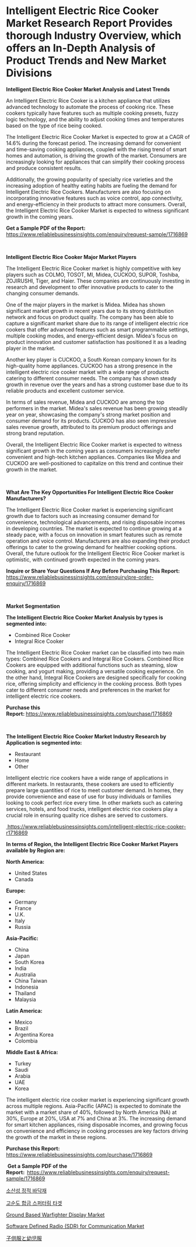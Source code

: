<p><h1>Intelligent Electric Rice Cooker Market Research Report Provides thorough Industry Overview, which offers an In-Depth Analysis of Product Trends and New Market Divisions</h1></p><p><strong>Intelligent Electric Rice Cooker Market Analysis and Latest Trends</strong></p>
<p><p>An Intelligent Electric Rice Cooker is a kitchen appliance that utilizes advanced technology to automate the process of cooking rice. These cookers typically have features such as multiple cooking presets, fuzzy logic technology, and the ability to adjust cooking times and temperatures based on the type of rice being cooked. </p><p>The Intelligent Electric Rice Cooker Market is expected to grow at a CAGR of 14.6% during the forecast period. The increasing demand for convenient and time-saving cooking appliances, coupled with the rising trend of smart homes and automation, is driving the growth of the market. Consumers are increasingly looking for appliances that can simplify their cooking process and produce consistent results. </p><p>Additionally, the growing popularity of specialty rice varieties and the increasing adoption of healthy eating habits are fueling the demand for Intelligent Electric Rice Cookers. Manufacturers are also focusing on incorporating innovative features such as voice control, app connectivity, and energy-efficiency in their products to attract more consumers. Overall, the Intelligent Electric Rice Cooker Market is expected to witness significant growth in the coming years.</p></p>
<p><strong>Get a Sample PDF of the Report:&nbsp;</strong> <a href="https://www.reliablebusinessinsights.com/enquiry/request-sample/1716869">https://www.reliablebusinessinsights.com/enquiry/request-sample/1716869</a></p>
<p>&nbsp;</p>
<p><strong>Intelligent Electric Rice Cooker Major Market Players</strong></p>
<p><p>The Intelligent Electric Rice Cooker market is highly competitive with key players such as COLMO, TOSOT, MI, Midea, CUCKOO, SUPOR, Toshiba, ZOJIRUSHI, Tiger, and Haier. These companies are continuously investing in research and development to offer innovative products to cater to the changing consumer demands.</p><p>One of the major players in the market is Midea. Midea has shown significant market growth in recent years due to its strong distribution network and focus on product quality. The company has been able to capture a significant market share due to its range of intelligent electric rice cookers that offer advanced features such as smart programmable settings, multiple cooking modes, and energy-efficient design. Midea's focus on product innovation and customer satisfaction has positioned it as a leading player in the market.</p><p>Another key player is CUCKOO, a South Korean company known for its high-quality home appliances. CUCKOO has a strong presence in the intelligent electric rice cooker market with a wide range of products catering to different consumer needs. The company has shown steady growth in revenue over the years and has a strong customer base due to its reliable products and excellent customer service.</p><p>In terms of sales revenue, Midea and CUCKOO are among the top performers in the market. Midea's sales revenue has been growing steadily year on year, showcasing the company's strong market position and consumer demand for its products. CUCKOO has also seen impressive sales revenue growth, attributed to its premium product offerings and strong brand reputation.</p><p>Overall, the Intelligent Electric Rice Cooker market is expected to witness significant growth in the coming years as consumers increasingly prefer convenient and high-tech kitchen appliances. Companies like Midea and CUCKOO are well-positioned to capitalize on this trend and continue their growth in the market.</p></p>
<p>&nbsp;</p>
<p><strong>What Are The Key Opportunities For Intelligent Electric Rice Cooker Manufacturers?</strong></p>
<p><p>The Intelligent Electric Rice Cooker market is experiencing significant growth due to factors such as increasing consumer demand for convenience, technological advancements, and rising disposable incomes in developing countries. The market is expected to continue growing at a steady pace, with a focus on innovation in smart features such as remote operation and voice control. Manufacturers are also expanding their product offerings to cater to the growing demand for healthier cooking options. Overall, the future outlook for the Intelligent Electric Rice Cooker market is optimistic, with continued growth expected in the coming years.</p></p>
<p><strong>Inquire or Share Your Questions If Any Before Purchasing This Report:</strong> <a href="https://www.reliablebusinessinsights.com/enquiry/pre-order-enquiry/1716869">https://www.reliablebusinessinsights.com/enquiry/pre-order-enquiry/1716869</a></p>
<p>&nbsp;</p>
<p><strong>Market Segmentation</strong></p>
<p><strong>The Intelligent Electric Rice Cooker Market Analysis by types is segmented into:</strong></p>
<p><ul><li>Combined Rice Cooker</li><li>Integral Rice Cooker</li></ul></p>
<p><p>The Intelligent Electric Rice Cooker market can be classified into two main types: Combined Rice Cookers and Integral Rice Cookers. Combined Rice Cookers are equipped with additional functions such as steaming, slow cooking, and yogurt making, providing a versatile cooking experience. On the other hand, Integral Rice Cookers are designed specifically for cooking rice, offering simplicity and efficiency in the cooking process. Both types cater to different consumer needs and preferences in the market for intelligent electric rice cookers.</p></p>
<p><strong>Purchase this Report:&nbsp;</strong><a href="https://www.reliablebusinessinsights.com/purchase/1716869">https://www.reliablebusinessinsights.com/purchase/1716869</a></p>
<p>&nbsp;</p>
<p><strong>The Intelligent Electric Rice Cooker Market Industry Research by Application is segmented into:</strong></p>
<p><ul><li>Restaurant</li><li>Home</li><li>Other</li></ul></p>
<p><p>Intelligent electric rice cookers have a wide range of applications in different markets. In restaurants, these cookers are used to efficiently prepare large quantities of rice to meet customer demand. In homes, they provide convenience and ease of use for busy individuals or families looking to cook perfect rice every time. In other markets such as catering services, hotels, and food trucks, intelligent electric rice cookers play a crucial role in ensuring quality rice dishes are served to customers.</p></p>
<p><a href="https://www.reliablebusinessinsights.com/intelligent-electric-rice-cooker-r1716869">&nbsp;https://www.reliablebusinessinsights.com/intelligent-electric-rice-cooker-r1716869</a></p>
<p><strong>In terms of Region, the Intelligent Electric Rice Cooker Market Players available by Region are:</strong></p>
<p>
    <p> <strong> North America: </strong>
        <ul>
            <li>United States</li>
            <li>Canada</li>
        </ul>
        </p> 
    <p> <strong> Europe: </strong>
        <ul>
            <li>Germany</li>
            <li>France</li>
            <li>U.K.</li>
            <li>Italy</li>
            <li>Russia</li>
        </ul>
        </p> 
    <p> <strong> Asia-Pacific: </strong>
        <ul>
            <li>China</li>
            <li>Japan</li>
            <li>South Korea</li>
            <li>India</li>
            <li>Australia</li>
            <li>China Taiwan</li>
            <li>Indonesia</li>
            <li>Thailand</li>
            <li>Malaysia</li>
        </ul>
        </p> 
    <p> <strong> Latin America: </strong>
        <ul>
            <li>Mexico</li>
            <li>Brazil</li>
            <li>Argentina Korea</li>
            <li>Colombia</li>
        </ul>
        </p> 
    <p> <strong> Middle East & Africa: </strong>
        <ul>
            <li>Turkey</li>
            <li>Saudi</li>
            <li>Arabia</li>
            <li>UAE</li>
            <li>Korea</li>
        </ul>
    </p>
    </p>
<p><p>The intelligent electric rice cooker market is experiencing significant growth across multiple regions. Asia-Pacific (APAC) is expected to dominate the market with a market share of 40%, followed by North America (NA) at 30%, Europe at 20%, USA at 7% and China at 3%. The increasing demand for smart kitchen appliances, rising disposable incomes, and growing focus on convenience and efficiency in cooking processes are key factors driving the growth of the market in these regions.</p></p>
<p><strong>Purchase this Report: </strong><a href="https://www.reliablebusinessinsights.com/purchase/1716869">https://www.reliablebusinessinsights.com/purchase/1716869</a></p>
<p>&nbsp;<strong>Get a Sample PDF of the Report:&nbsp;&nbsp;</strong><a href="https://www.reliablebusinessinsights.com/enquiry/request-sample/1716869">https://www.reliablebusinessinsights.com/enquiry/request-sample/1716869</a></p>
<p><strong></strong></p>
<p><p><a href="https://github.com/jntpkh496620/Market-Research-Report-List-2/blob/main/7219850101608.md">소산성 정적 바닥재</a></p><p><a href="https://medium.com/@earlfeffersj/%EA%B3%A0%EC%88%9C%EB%8F%84-%ED%95%A9%EA%B8%88-%EC%8A%A4%ED%8D%BC%ED%84%B0%EB%A7%81-%ED%83%80%EA%B2%9F-%EC%8B%9C%EC%9E%A5-%EC%9C%A0%ED%98%95-%EC%9D%91%EC%9A%A9-%EB%B0%8F-%EC%A7%80%EB%A6%AC%EB%B3%84-%ED%8F%AC%EA%B4%84%EC%A0%81-%ED%8F%89%EA%B0%80-43db37cfb228">고순도 합금 스퍼터링 타겟</a></p><p><a href="https://github.com/guneycigdem35/Market-Research-Report-List-3/blob/main/ground-based-warfighter-display-market.md">Ground Based Warfighter Display Market</a></p><p><a href="https://github.com/biheemgalvinlouises6hokrh3h/Market-Research-Report-List-2/blob/main/software-defined-radio-sdr-for-communication-market.md">Software Defined Radio (SDR) for Communication Market</a></p><p><a href="https://github.com/zoetazuur/Market-Research-Report-List-1/blob/main/8419223107419.md">子供服と幼児服</a></p></p>